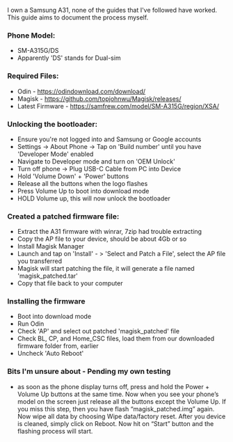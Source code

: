 I own a Samsung A31, none of the guides that I've followed have worked.
This guide aims to document the process myself.

### Phone Model:
- SM-A315G/DS
- Apparently 'DS' stands for Dual-sim

### Required Files:
- Odin - https://odindownload.com/download/
- Magisk - https://github.com/topjohnwu/Magisk/releases/
- Latest Firmware - https://samfrew.com/model/SM-A315G/region/XSA/

### Unlocking the bootloader:
- Ensure you're not logged into and Samsung or Google accounts
- Settings -> About Phone -> Tap on 'Build number' until you have 'Developer Mode' enabled
- Navigate to Developer mode and turn on 'OEM Unlock'
- Turn off phone -> Plug USB-C Cable from PC into Device
- Hold 'Volume Down' + 'Power' buttons
- Release all the buttons when the logo flashes
- Press Volume Up to boot into download mode
- HOLD Volume up, this will now unlock the bootloader

### Created a patched firmware file:
- Extract the A31 firmware with winrar, 7zip had trouble extracting
- Copy the AP file to your device, should be about 4Gb or so
- Install Magisk Manager
- Launch and tap on 'Install' - > 'Select and Patch a File', select the AP file you transferred
- Magisk will start patching the file, it will generate a file named 'magisk_patched.tar'
- Copy that file back to your computer

### Installing the firmware
- Boot into download mode
- Run Odin
- Check 'AP' and select out patched 'magisk_patched' file
- Check BL, CP, and Home_CSC files, load them from our downloaded firmware folder from, earlier
- Uncheck 'Auto Reboot'

### Bits I'm unsure about - Pending my own testing
- as soon as the phone display turns off, press and hold the Power + Volume Up buttons at the same time. Now when you see your phone’s model on the screen just release all the buttons except the Volume Up. If you miss this step, then you have flash “magisk_patched.img” again.
Now wipe all data by choosing Wipe data/factory reset.
After you device is cleaned, simply click on Reboot.
Now hit on “Start” button and the flashing process will start.
